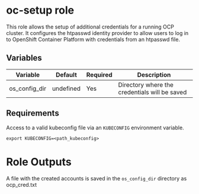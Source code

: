 # oc-setup role

This role allows the setup of additional credentials for a running OCP cluster. It configures the htpasswd identity provider to allow users to log in to OpenShift Container Platform with credentials from an htpasswd file.

## Variables

| Variable                             | Default                     | Required  | Description                                   |
| ------------------------------------ | --------------------------- | --------- | --------------------------------------------- |
| os_config_dir                        | undefined                   | Yes       | Directory where the credentials will be saved |


## Requirements

Access to a valid kubeconfig file via an `KUBECONFIG` environment variable.

```shell
export KUBECONFIG=<path_kubeconfig>
```
# Role Outputs

A file with the created accounts is saved in the `os_config_dir` directory as ocp_cred.txt

